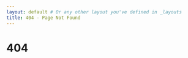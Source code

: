 ```yaml
---
layout: default # Or any other layout you've defined in _layouts
title: 404 - Page Not Found
---
```


# 404